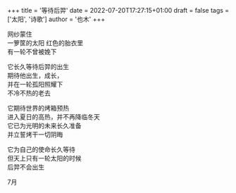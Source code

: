+++
title = '等待后羿'
date = 2022-07-20T17:27:15+01:00
draft = false
tags = ['太阳', '诗歌']
author = '也木'
+++

网纱蒙住  
一箩筐的太阳  <!--more-->
红色的胎衣里  
有一轮不曾被娩下

它长久等待后羿的出生  
期待他出生，成长，  
并在一轮孤阳照耀下  
不冷不热的老去  

它期待世界的烤箱预热  
进入夏日的高热，并不再降临冬天  
它已为光明的未来长久准备  
并立誓烤干一切阴晦  

它为自己的使命长久等待  
但天上只有一轮太阳的时候  
后羿不会出生  

7月